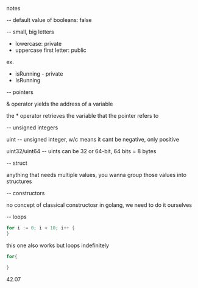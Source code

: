 notes

-- default value of booleans: false

-- small, big letters

- lowercase: private
- uppercase first letter: public

ex.

- isRunning - private
- IsRunning

-- pointers

& operator yields the address of a variable

the \* operator retrieves the variable that the pointer refers to

-- unsigned integers

uint -- unsigned integer, w/c means it cant be negative, only positive

uint32/uint64 -- uints can be 32 or 64-bit, 64 bits = 8 bytes

-- struct

anything that needs multiple values, you wanna group those values into structures

-- constructors

no concept of classical constructosr in golang, we need to do it ourselves

-- loops

```go
for i := 0; i < 10; i++ {
}
```

this one also works but loops indefinitely

```go
for{

}
```

42.07
